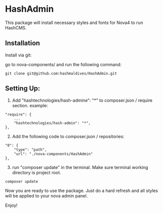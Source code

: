 # HashAdmin

This package will install necessary styles and fonts for Nova4 to run HashCMS.

## Installation

Install via git:

go to nova-components/ and run the following command:

```
git clone git@github.com:hashmaldives/HashAdmin.git
```


## Setting Up:

1. Add "hashtechnologies/hash-admine": "*" to composer.json / require section. example:
```
"require": {
    ...
    "hashtechnologies/hash-admin": "*",
},
```

2. Add the following code to composer.json / repositories:
```
"0": {
    "type": "path",
    "url": "./nova-components/HashAdmin"
},
```

3. run "composer update" in the terminal. Make sure terminal working directory is project root.
```
composer update
```

Now you are ready to use the package. Just do a hard refresh and all styles will be applied to your nova admin panel.

Enjoy!